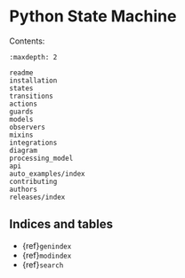 # Python State Machine

Contents:

```{toctree}
:maxdepth: 2

readme
installation
states
transitions
actions
guards
models
observers
mixins
integrations
diagram
processing_model
api
auto_examples/index
contributing
authors
releases/index

```

## Indices and tables

* {ref}`genindex`
* {ref}`modindex`
* {ref}`search`
